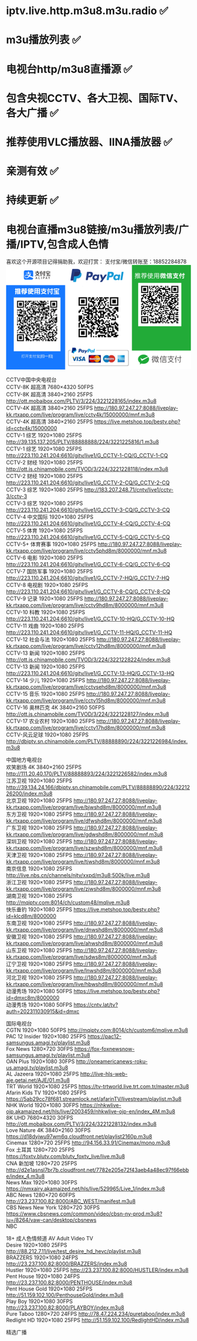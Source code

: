 # iptv.live.http.m3u8.m3u.radio ✅
# m3u播放列表 ✅
# 电视台http/m3u8直播源 ✅
# 包含央视CCTV、各大卫视、国际TV、各大广播 ✅
# 推荐使用VLC播放器、IINA播放器 ✅
# 亲测有效 ✅
# 持续更新 ✅
# 电视台直播m3u8链接/m3u播放列表/广播/IPTV,包含成人色情
喜欢这个开源项目记得捐助我，欢迎打赏：
支付宝/微信转账至：18852284878
![打赏](./reward.png)

CCTV中国中央电视台  
CCTV-8K 超高清 7680×4320 50FPS  
CCTV-8K 超高清 3840×2160 25FPS http://ott.mobaibox.com/PLTV/3/224/3221228165/index.m3u8  
CCTV-4K 超高清 3840×2160 25FPS http://180.97.247.27:8088/liveplay-kk.rtxapp.com/live/program/live/cctv4k/15000000/mnf.m3u8  
CCTV-4K 超高清 3840×2160 25FPS https://live.metshop.top/bestv.php?id=cctv4k/15000000  
CCTV-1 综艺 1920×1080 25FPS http://39.135.137.205/PLTV/88888888/224/3221225816/1.m3u8  
CCTV-1 综艺 1920×1080 25FPS http://223.110.241.204:6610/gitv/live1/G_CCTV-1-CQ/G_CCTV-1-CQ  
CCTV-2 财经 1920×1080 25FPS http://ott.js.chinamobile.com/TVOD/3/224/3221228118/index.m3u8  
CCTV-2 财经 1920×1080 25FPS http://223.110.241.204:6610/gitv/live1/G_CCTV-2-CQ/G_CCTV-2-CQ  
CCTV-3 综艺 1920×1080 25FPS http://183.207.248.71/cntv/live1/cctv-3/cctv-3  
CCTV-3 综艺 1920×1080 25FPS http://223.110.241.204:6610/gitv/live1/G_CCTV-3-CQ/G_CCTV-3-CQ  
CCTV-4 中文国际 1920×1080 25FPS http://223.110.241.204:6610/gitv/live1/G_CCTV-4-CQ/G_CCTV-4-CQ  
CCTV-5 体育 1920×1080 25FPS http://223.110.241.204:6610/gitv/live1/G_CCTV-5-CQ/G_CCTV-5-CQ  
CCTV-5+ 体育赛事 1920×1080 25FPS http://180.97.247.27:8088/liveplay-kk.rtxapp.com/live/program/live/cctv5phd8m/8000000/mnf.m3u8  
CCTV-6 电影 1920×1080 25FPS http://223.110.241.204:6610/gitv/live1/G_CCTV-6-CQ/G_CCTV-6-CQ  
CCTV-7 国防军事 1920×1080 25FPS http://223.110.241.204:6610/gitv/live1/G_CCTV-7-HQ/G_CCTV-7-HQ  
CCTV-8 电视剧 1920×1080 25FPS http://223.110.241.204:6610/gitv/live1/G_CCTV-8-CQ/G_CCTV-8-CQ  
CCTV-9 记录 1920×1080 25FPS http://180.97.247.27:8088/liveplay-kk.rtxapp.com/live/program/live/cctv9hd8m/8000000/mnf.m3u8  
CCTV-10 科教 1920×1080 25FPS http://223.110.241.204:6610/gitv/live1/G_CCTV-10-HQ/G_CCTV-10-HQ  
CCTV-11 戏曲 1920×1080 25FPS http://223.110.241.204:6610/gitv/live1/G_CCTV-11-HQ/G_CCTV-11-HQ  
CCTV-12 社会与法 1920×1080 25FPS http://180.97.247.27:8088/liveplay-kk.rtxapp.com/live/program/live/cctv12hd8m/8000000/mnf.m3u8  
CCTV-13 新闻 1920×1080 25FPS http://ott.js.chinamobile.com/TVOD/3/224/3221228224/index.m3u8  
CCTV-13 新闻 1920×1080 25FPS http://223.110.241.204:6610/gitv/live1/G_CCTV-13-HQ/G_CCTV-13-HQ  
CCTV-14 少儿 1920×1080 25FPS http://180.97.247.27:8088/liveplay-kk.rtxapp.com/live/program/live/cctvsehd8m/8000000/mnf.m3u8  
CCTV-15 音乐 1920×1080 25FPS http://180.97.247.27:8088/liveplay-kk.rtxapp.com/live/program/live/cctv15hd8m/8000000/mnf.m3u8  
CCTV-16 奥林匹克 4K 3840×2160 50FPS http://ott.js.chinamobile.com/TVOD/3/224/3221228127/index.m3u8  
CCTV-17 农业农村 1920×1080 25FPS http://180.97.247.27:8088/liveplay-kk.rtxapp.com/live/program/live/cctv17hd8m/8000000/mnf.m3u8  
CCTV-风云足球 1920×1080 25FPS http://dbiptv.sn.chinamobile.com/PLTV/88888890/224/3221226984/index.m3u8  

中国地方电视台  
欢笑剧场 4K 3840×2160 25FPS http://111.20.40.170/PLTV/88888893/224/3221226582/index.m3u8  
江苏卫视 1920×1080 25FPS http://39.134.24.166/dbiptv.sn.chinamobile.com/PLTV/88888890/224/3221226200/index.m3u8  
北京卫视 1920×1080 25FPS http://180.97.247.27:8088/liveplay-kk.rtxapp.com/live/program/live/bjwshd8m/8000000/mnf.m3u8  
东方卫视 1920×1080 25FPS http://180.97.247.27:8088/liveplay-kk.rtxapp.com/live/program/live/dfwshd8m/8000000/mnf.m3u8  
广东卫视 1920×1080 25FPS http://180.97.247.27:8088/liveplay-kk.rtxapp.com/live/program/live/gdwshd8m/8000000/mnf.m3u8  
深圳卫视 1920×1080 25FPS http://180.97.247.27:8088/liveplay-kk.rtxapp.com/live/program/live/szwshd8m/8000000/mnf.m3u8  
天津卫视 1920×1080 25FPS http://180.97.247.27:8088/liveplay-kk.rtxapp.com/live/program/live/tjwshd8m/8000000/mnf.m3u8  
南京信息 1920×1080 25FPS http://live.nbs.cn/channels/njtv/xxpd/m3u8:500k/live.m3u8  
浙江卫视 1920×1080 25FPS http://180.97.247.27:8088/liveplay-kk.rtxapp.com/live/program/live/zjwshd8m/8000000/mnf.m3u8  
湖南卫视 1920×1080 25FPS http://mqiptv.com:8014/ch/custom48/mqlive.m3u8  
快乐垂钓 1920×1080 25FPS https://live.metshop.top/bestv.php?id=klcd8m/8000000  
东南卫视 1920×1080 25FPS http://180.97.247.27:8088/liveplay-kk.rtxapp.com/live/program/live/dnwshd8m/8000000/mnf.m3u8  
安徽卫视 1920×1080 25FPS http://180.97.247.27:8088/liveplay-kk.rtxapp.com/live/program/live/ahwshd8m/8000000/mnf.m3u8  
山东卫视 1920×1080 25FPS http://180.97.247.27:8088/liveplay-kk.rtxapp.com/live/program/live/sdws8m/8000000/mnf.m3u8  
辽宁卫视 1920×1080 25FPS http://180.97.247.27:8088/liveplay-kk.rtxapp.com/live/program/live/lnwshd8m/8000000/mnf.m3u8  
河北卫视 1920×1080 25FPS http://180.97.247.27:8088/liveplay-kk.rtxapp.com/live/program/live/hbwshd8m/8000000/mnf.m3u8  
动漫秀场 1920×1080 50FPS  https://live.metshop.top/bestv.php?id=dmxc8m/8000000  
动漫秀场 1920×1080 50FPS  https://cntv.lat/tv?auth=202311030915&id=dmxc  

国际电视台  
CGTN 1920×1080 50FPS http://mqiptv.com:8014/ch/custom6/mqlive.m3u8  
PAC 12 Insider 1920×1080 25FPS https://pac12-samsungus.amagi.tv/playlist.m3u8  
Fox News 1280×720 30FPS https://fox-foxnewsnow-samsungus.amagi.tv/playlist.m3u8  
OAN Plus 1920×1080 30FPS http://oneamericanews-roku-us.amagi.tv/playlist.m3u8  
AL Jazeera 1920×1080 25FPS http://live-hls-web-aje.getaj.net/AJE/01.m3u8  
TRT World 1920×1080 25FPS https://tv-trtworld.live.trt.com.tr/master.m3u8  
Afarin Kids TV 1920×1080 25FPS https://5ab29cc78f681.streamlock.net/afarinTV/livestream/playlist.m3u8  
NHK World 1920×1080 30FPS https://nhkwlive-ojp.akamaized.net/hls/live/2003459/nhkwlive-ojp-en/index_4M.m3u8  
8K UHD 7680×4320 30FPS http://ott.mobaibox.com/PLTV/3/224/3221228132/index.m3u8  
Love Nature 4K 3840×2160 30FPS https://d18dyiwu97wm6q.cloudfront.net/playlist2160p.m3u8  
Cinemax 1280×720 25FPS http://94.156.33.91/Cinemax/mono.m3u8  
Fox 土耳其 1280×720 25FPS https://foxtv.blutv.com/blutv_foxtv_live/live.m3u8  
CNA 新加坡 1280×720 25FPS http://d2e1asnsl7br7b.cloudfront.net/7782e205e72f43aeb4a48ec97f66ebbe/index_4.m3u8  
News Max 1920×1080 30FPS https://nmxairy.akamaized.net/hls/live/529965/Live_1/index.m3u8  
ABC News 1280×720 60FPS http://23.237.100.82:8000/ABC_WEST/manifest.m3u8  
CBS News New York 1280×720 30FPS https://www.cbsnews.com/common/video/cbsn-ny-prod.m3u8?iu=/8264/vaw-can/desktop/cbsnews  
NBC  

18+ 成人色情频道 AV Adult Video TV  
Desire 1920×1080 25FPS http://88.212.7.11/live/test_desire_hd_hevc/playlist.m3u8  
BRAZZERS 1920×1080 24FPS http://23.237.100.82:8000/BRAZZERS/index.m3u8  
Hustler 1920×1080 25FPS http://23.237.100.82:8000/HUSTLER/index.m3u8  
Pent House 1920×1080 24FPS http://23.237.100.82:8000/PENTHOUSE/index.m3u8  
Pent House Gold 1920×1080 25FPS  http://51.159.102.100/PenthouseGold/index.m3u8  
Play Boy 1920×1080 30FPS http://23.237.100.82:8000/PLAYBOY/index.m3u8  
Pure Taboo 1280×720 24FPS http://78.47.224.234/puretaboo/index.m3u8  
Redlight HD 1920×1080 25FPS http://51.159.102.100/RedlightHD/index.m3u8  

精选广播  
